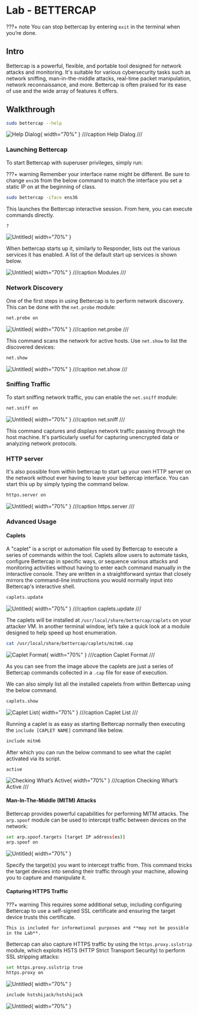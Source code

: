 # Lab - BETTERCAP

???+ note
    You can stop bettercap by entering `exit` in the terminal when you’re done.

## Intro

Bettercap is a powerful, flexible, and portable tool designed for network attacks and monitoring. It's suitable for various cybersecurity tasks such as network sniffing, man-in-the-middle attacks, real-time packet manipulation, network reconnaissance, and more. Bettercap is often praised for its ease of use and the wide array of features it offers.

## Walkthrough

```bash
sudo bettercap --help
```

![Help Dialog](img\Untitled.png){ width="70%" }
///caption
Help Dialog
///

### Launching Bettercap

To start Bettercap with superuser privileges, simply run:

???+ warning
    Remember your interface name might be different. Be sure to change `ens36` from the below command to match the interface you set a static IP on at the beginning of class.

```bash
sudo bettercap -iface ens36
```

This launches the Bettercap interactive session. From here, you can execute commands directly.

```bash
?
```

![Untitled](img\Untitled%201.png){ width="70%" }

When bettercap starts up it, similarly to Responder, lists out the various services it has enabled. A list of the default start up services is shown below.

![Untitled](img\Untitled%202.png){ width="70%" }
///caption
Modules
///

### Network Discovery

One of the first steps in using Bettercap is to perform network discovery. This can be done with the `net.probe` module:

```bash
net.probe on
```

![Untitled](img\Untitled%203.png){ width="70%" }
///caption
net.probe
///

This command scans the network for active hosts. Use `net.show` to list the discovered devices:

```bash
net.show
```

![Untitled](img\Untitled%204.png){ width="70%" }
///caption
net.show
///

### Sniffing Traffic

To start sniffing network traffic, you can enable the `net.sniff` module:

```bash
net.sniff on
```

![Untitled](img\Untitled%205.png){ width="70%" }
///caption
net.sniff
///

This command captures and displays network traffic passing through the host machine. It's particularly useful for capturing unencrypted data or analyzing network protocols.

### HTTP server

It's also possible from within bettercap to start up your own HTTP server on the network without ever having to leave your bettercap interface. You can start this up by simply typing the command below.

```bash
https.server on
```

![Untitled](img\Untitled%206.png){ width="70%" }
///caption
https.server
///

### Advanced Usage

#### Caplets

A "caplet" is a script or automation file used by Bettercap to execute a series of commands within the tool. Caplets allow users to automate tasks, configure Bettercap in specific ways, or sequence various attacks and monitoring activities without having to enter each command manually in the interactive console. They are written in a straightforward syntax that closely mirrors the command-line instructions you would normally input into Bettercap's interactive shell.

```bash
caplets.update
```

![Untitled](img\Untitled%207.png){ width="70%" }
///caption
caplets.update
///

The caplets will be installed at `/usr/local/share/bettercap/caplets` on your attacker VM. In another terminal window, let’s take a quick look at a module designed to help speed up host enumeration.

```bash
cat /usr/local/share/bettercap/caplets/mitm6.cap
```

![Caplet Format](img\image.png){ width="70%" }
///caption
Caplet Format
///

As you can see from the image above the caplets are just a series of Bettercap commands collected in a `.cap` file for ease of execution. 

We can also simply list all the installed capelets from within Bettercap using the below command.

```bash
caplets.show
```

![Caplet List](img\Untitled%208.png){ width="70%" }
///caption
Caplet List
///

Running a caplet is as easy as starting Bettercap normally then executing the `include [CAPLET NAME]` command like below.

```bash
include mitm6
```

After which you can run the below command to see what the caplet activated via its script.

```bash
active
```

![Checking What’s Active](img\image%201.png){ width="70%" }
///caption
Checking What’s Active
///

#### Man-In-The-Middle (MITM) Attacks

Bettercap provides powerful capabilities for performing MITM attacks. The `arp.spoof` module can be used to intercept traffic between devices on the network:

```bash
set arp.spoof.targets [target IP address(es)]
arp.spoof on
```

![Untitled](img\Untitled%209.png){ width="70%" }

Specify the target(s) you want to intercept traffic from. This command tricks the target devices into sending their traffic through your machine, allowing you to capture and manipulate it.

#### Capturing HTTPS Traffic

???+ warning
    This requires some additional setup, including configuring Bettercap to use a self-signed SSL certificate and ensuring the target device trusts this certificate. 

    This is included for informational purposes and **may not be possible in the Lab**.

Bettercap can also capture HTTPS traffic by using the `https.proxy.sslstrip` module, which exploits HSTS (HTTP Strict Transport Security) to perform SSL stripping attacks:

```bash
set https.proxy.sslstrip true
https.proxy on
```

![Untitled](img\Untitled%2010.png){ width="70%" }

```bash
include hstshijack/hstshijack
```

![Untitled](img\Untitled%2011.png){ width="70%" }